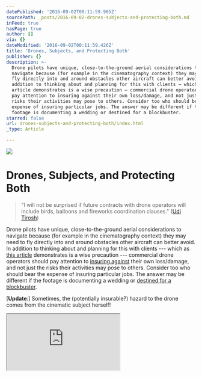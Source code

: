 ```yaml
---
datePublished: '2016-09-02T00:11:59.905Z'
sourcePath: _posts/2016-09-02-drones-subjects-and-protecting-both.md
inFeed: true
hasPage: true
author: []
via: {}
dateModified: '2016-09-02T00:11:59.426Z'
title: 'Drones, Subjects, and Protecting Both'
publisher: {}
description: >-
  Drone pilots have unique, close-to-the-ground aerial considerations to
  navigate because (for example in the cinematography context) they may need to
  fly directly into and around obstacles other aircraft can better avoid. In
  addition to thinking about and planning for this with clients — which as this
  article demonstrates is a wise precaution — commercial drone operators should
  pay attention to insuring against their own loss/damage, and not just the
  risks their activities may pose to others. Consider too who should bear the
  expense of insuring particular jobs. The answer may be different if the
  footage is documenting a wedding or destined for a blockbuster.
starred: false
url: drones-subjects-and-protecting-both/index.html
_type: Article

---
```

![](https://the-grid-user-content.s3-us-west-2.amazonaws.com/c3ab0a47-f70f-41dd-83ba-0972b19538d0.jpg)

# Drones, Subjects, and Protecting Both

> "I will not be surprised if future contracts with drone operators will include birds, balloons and fireworks coordination clauses." ([Udi Tirosh][0])

Drone pilots have unique, close-to-the-ground aerial considerations to navigate because (for example in the cinematography context) they may need to fly directly into and around obstacles other aircraft can better avoid. In addition to thinking about and planning for this with clients --- which as [this article][1] demonstrates is a wise precaution --- commercial drone operators should pay attention to [insuring against][2] their own loss/damage, and not just the risks their activities may pose to others. Consider too who should bear the expense of insuring particular jobs. The answer may be different if the footage is documenting a wedding or [destined for a blockbuster][3].

\[**Update**:\] Sometimes, the (potentially insurable?) hazard to the drone comes from the cinematic subject herself!

<iframe src="https://the-grid.github.io/ed-userhtml/?g=eJwlzUEOwiAQAMCvkH1AF2PqwZT-wMSD6b3AtmAWaRYI8fca_cDMFDdZE6kefQ0GxosGFSjuoRo4n0ZQRZyBUOtRroi99-GdW22WBpcTUrLkcXno564XvtsbqB9ns3gSA19sZc59a8zFCdFrnvA_zh-_pSmf" style=""></iframe>



[0]: http://www.diyphotography.net/drones-balloons-dont-like-play-together/ "THIS IS WHY DRONES AND BALLOONS DON’T LIKE TO PLAY TOGETHER"
[1]: http://www.diyphotography.net/drones-balloons-dont-like-play-together/ "This is why drones and balloons don't like to play together"
[2]: http://www.aig.com/business/insurance/specialty/unmanned-aircraft-solutions "AIG's UAS insurance page"
[3]: http://skytango.com/drones-in-movies-7-hollywood-movies-filmed-with-drones/ "Drones In Movies: 7 Hollywood Movies Filmed With Drones"